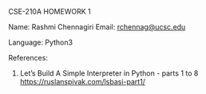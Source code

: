 CSE-210A 
HOMEWORK 1

Name: Rashmi Chennagiri
Email: rchennag@ucsc.edu


Language: Python3


References:
1. Let’s Build A Simple Interpreter in Python - parts 1 to 8
https://ruslanspivak.com/lsbasi-part1/